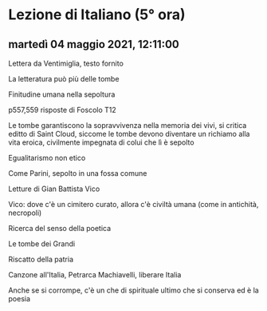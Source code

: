 

# Lezione di Italiano (5° ora)

## martedì 04 maggio 2021, 12:11:00


Lettera da Ventimiglia, testo fornito

La letteratura può più delle tombe

Finitudine umana nella sepoltura


p557,559 risposte di Foscolo
T12

Le tombe garantiscono la sopravvivenza nella memoria dei vivi, si critica editto di Saint Cloud, siccome le tombe devono diventare un richiamo alla vita eroica, civilmente impegnata di colui che lì è sepolto

Egualitarismo non etico

Come Parini, sepolto in una fossa comune

Letture di Gian Battista Vico

Vico: dove c'è un cimitero curato, allora c'è civiltà umana (come in antichità, necropoli)

Ricerca del senso della poetica

Le tombe dei Grandi

Riscatto della patria

Canzone all'Italia, Petrarca
Machiavelli, liberare Italia


Anche se si corrompe, c'è un che di spirituale ultimo che  si conserva ed è la poesia

<!--stackedit_data:
eyJoaXN0b3J5IjpbNjM3Mjc4NTUyLC0yMDEzMjA5NzMwLC0xMj
kyOTQ3MzY5LDE5ODU0NDcwMzUsLTYwODg5OTE1OSwtODMzMzI0
Nzc4XX0=
-->